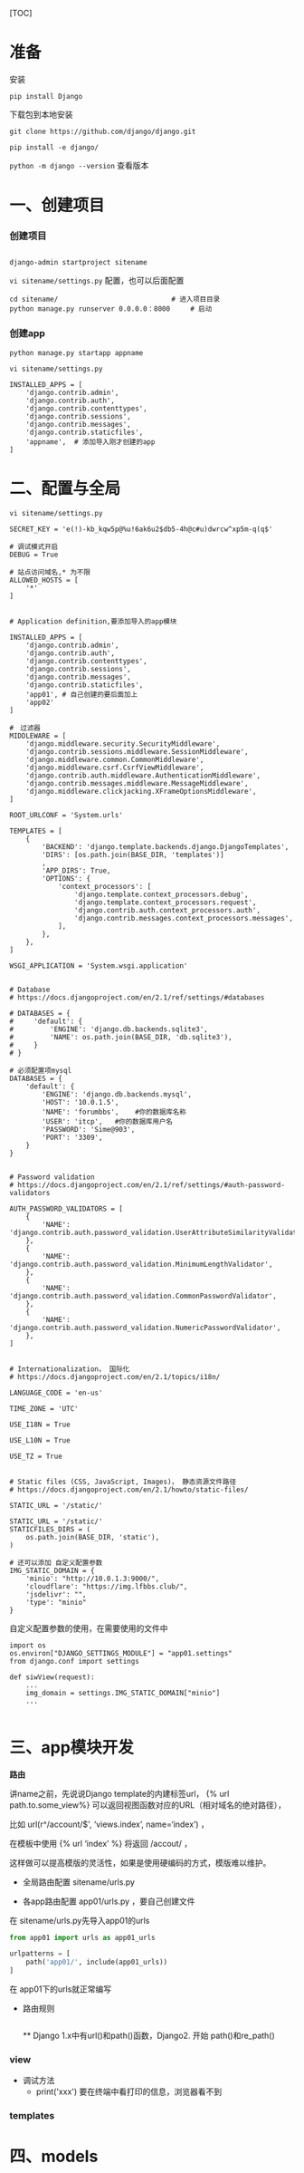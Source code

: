 [TOC]



# 准备

安装

`pip install Django`



下载包到本地安装

`git clone https://github.com/django/django.git`

`pip install -e django/`



`python -m django --version`   查看版本



# 一、创建项目



### 创建项目

##  

`django-admin startproject sitename`



`vi sitename/settings.py`    配置，也可以后面配置



````
cd sitename/							# 进入项目目录
python manage.py runserver 0.0.0.0：8000		# 启动
````



### 创建app 

`python manage.py startapp appname`



```
vi sitename/settings.py

INSTALLED_APPS = [
    'django.contrib.admin',
    'django.contrib.auth',
    'django.contrib.contenttypes',
    'django.contrib.sessions',
    'django.contrib.messages',
    'django.contrib.staticfiles',
    'appname',  # 添加导入刚才创建的app
]
```







# 二、配置与全局



```
vi sitename/settings.py

SECRET_KEY = 'e(!)-kb_kqw5p@%u!6ak6u2$db5-4h@c#u)dwrcw^xp5m-q(q$'

# 调试模式开启
DEBUG = True

# 站点访问域名,* 为不限
ALLOWED_HOSTS = [
    '*'
]


# Application definition,要添加导入的app模块

INSTALLED_APPS = [
    'django.contrib.admin',
    'django.contrib.auth',
    'django.contrib.contenttypes',
    'django.contrib.sessions',
    'django.contrib.messages',
    'django.contrib.staticfiles',
    'app01', # 自己创建的要后面加上
    'app02'
]

#　过滤器
MIDDLEWARE = [
    'django.middleware.security.SecurityMiddleware',
    'django.contrib.sessions.middleware.SessionMiddleware',
    'django.middleware.common.CommonMiddleware',
    'django.middleware.csrf.CsrfViewMiddleware',
    'django.contrib.auth.middleware.AuthenticationMiddleware',
    'django.contrib.messages.middleware.MessageMiddleware',
    'django.middleware.clickjacking.XFrameOptionsMiddleware',
]

ROOT_URLCONF = 'System.urls'

TEMPLATES = [
    {
        'BACKEND': 'django.template.backends.django.DjangoTemplates',
        'DIRS': [os.path.join(BASE_DIR, 'templates')]
        ,
        'APP_DIRS': True,
        'OPTIONS': {
            'context_processors': [
                'django.template.context_processors.debug',
                'django.template.context_processors.request',
                'django.contrib.auth.context_processors.auth',
                'django.contrib.messages.context_processors.messages',
            ],
        },
    },
]

WSGI_APPLICATION = 'System.wsgi.application'


# Database
# https://docs.djangoproject.com/en/2.1/ref/settings/#databases

# DATABASES = {
#     'default': {
#         'ENGINE': 'django.db.backends.sqlite3',
#         'NAME': os.path.join(BASE_DIR, 'db.sqlite3'),
#     }
# }

# 必须配置项mysql
DATABASES = {
    'default': {
        'ENGINE': 'django.db.backends.mysql',
        'HOST': '10.0.1.5',
        'NAME': 'forumbbs',    #你的数据库名称
        'USER': 'itcp',   #你的数据库用户名
        'PASSWORD': 'Sime@903',
        'PORT': '3309',
    }
}


# Password validation
# https://docs.djangoproject.com/en/2.1/ref/settings/#auth-password-validators

AUTH_PASSWORD_VALIDATORS = [
    {
        'NAME': 'django.contrib.auth.password_validation.UserAttributeSimilarityValidator',
    },
    {
        'NAME': 'django.contrib.auth.password_validation.MinimumLengthValidator',
    },
    {
        'NAME': 'django.contrib.auth.password_validation.CommonPasswordValidator',
    },
    {
        'NAME': 'django.contrib.auth.password_validation.NumericPasswordValidator',
    },
]


# Internationalization， 国际化
# https://docs.djangoproject.com/en/2.1/topics/i18n/

LANGUAGE_CODE = 'en-us'

TIME_ZONE = 'UTC'

USE_I18N = True

USE_L10N = True

USE_TZ = True


# Static files (CSS, JavaScript, Images)， 静态资源文件路径
# https://docs.djangoproject.com/en/2.1/howto/static-files/

STATIC_URL = '/static/'

STATIC_URL = '/static/'
STATICFILES_DIRS = (
    os.path.join(BASE_DIR, 'static'),
)

# 还可以添加 自定义配置参数
IMG_STATIC_DOMAIN = {
    'minio': "http://10.0.1.3:9000/",
    'cloudflare': "https://img.lfbbs.club/",
    'jsdelivr': "",
    'type': "minio"
}
```



自定义配置参数的使用，在需要使用的文件中

```
import os
os.environ["DJANGO_SETTINGS_MODULE"] = "app01.settings"
from django.conf import settings

def siwView(request):
    ...
    img_domain = settings.IMG_STATIC_DOMAIN["minio"]
    ...
    
```







# 三、app模块开发



**路由**

讲name之前，先说说Django template的内建标签url， {% url path.to.some_view%} 可以返回视图函数对应的URL（相对域名的绝对路径），

比如 url(r^/account/$', ‘views.index’, name=‘index’) ，

在模板中使用 {% url ‘index’ %} 将返回 /accout/ ，

这样做可以提高模版的灵活性，如果是使用硬编码的方式，模版难以维护。



- 全局路由配置 sitename/urls.py



- 各app路由配置 app01/urls.py  ，要自己创建文件

在 sitename/urls.py先导入app01的urls

```python
from app01 import urls as app01_urls

urlpatterns = [
    path('app01/', include(app01_urls))
]
```

在 app01下的urls就正常编写

- 路由规则

  ```python
  
  ```

  ** Django 1.x中有url()和path()函数，Django2. 开始 path()和re_path()

  



### view 



- 调试方法
  - print('xxx')   要在终端中看打印的信息，浏览器看不到



### templates 





# 四、models







